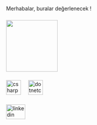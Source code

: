 <p align="left">Merhabalar, buralar değerlenecek !</p>

###

<div align="left">
  <img height="140" src="[https://media.tenor.com/upJ3gIp2uPcAAAAd/sinanengin-sinanenginlaugh.gif](https://media.tenor.com/upJ3gIp2uPcAAAAd/sinanengin-sinanenginlaugh.gif)"  />
</div>

###

<div align="left">
  <img src="https://cdn.jsdelivr.net/gh/devicons/devicon/icons/csharp/csharp-original.svg" height="40" alt="csharp logo"  />
  <img width="12" />
  <img src="https://cdn.jsdelivr.net/gh/devicons/devicon/icons/dotnetcore/dotnetcore-original.svg" height="40" alt="dotnetcore logo"  />
</div>

###

<div align="left">
  <img src="[https://raw.githubusercontent.com/maurodesouza/profile-readme-generator/master/src/assets/icons/social/linkedin/default.svg" width="52" height="40" alt="linkedin logo"](https://www.linkedin.com/in/mirac-nurullah-tok/)  />
</div>

###
